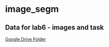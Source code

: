 # image_segm

## Data for lab6 - images and task
 [Google Drive Folder](https://drive.google.com/drive/folders/1x_cQKGFQMmLaTn19uXoRuShyXqjrapSX?usp=sharing)